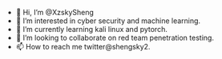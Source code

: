 - 👋 Hi, I’m @XzskySheng
- 👀 I’m interested in cyber security and machine learning.
- 🌱 I’m currently learning kali linux and pytorch.
- 💞️ I’m looking to collaborate on red team penetration testing.
- 📫 How to reach me twitter@shengsky2.

<!---
XzskySheng/XzskySheng is a ✨ special ✨ repository because its `README.md` (this file) appears on your GitHub profile.
You can click the Preview link to take a look at your changes.
--->
